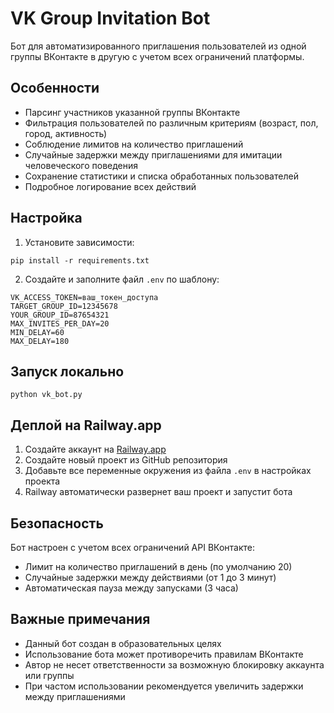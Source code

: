 # VK Group Invitation Bot

Бот для автоматизированного приглашения пользователей из одной группы ВКонтакте в другую с учетом всех ограничений платформы.

## Особенности

- Парсинг участников указанной группы ВКонтакте
- Фильтрация пользователей по различным критериям (возраст, пол, город, активность)
- Соблюдение лимитов на количество приглашений
- Случайные задержки между приглашениями для имитации человеческого поведения
- Сохранение статистики и списка обработанных пользователей
- Подробное логирование всех действий

## Настройка

1. Установите зависимости:
```
pip install -r requirements.txt
```

2. Создайте и заполните файл `.env` по шаблону:
```
VK_ACCESS_TOKEN=ваш_токен_доступа
TARGET_GROUP_ID=12345678
YOUR_GROUP_ID=87654321
MAX_INVITES_PER_DAY=20
MIN_DELAY=60
MAX_DELAY=180
```

## Запуск локально

```
python vk_bot.py
```

## Деплой на Railway.app

1. Создайте аккаунт на [Railway.app](https://railway.app/)
2. Создайте новый проект из GitHub репозитория
3. Добавьте все переменные окружения из файла `.env` в настройках проекта
4. Railway автоматически развернет ваш проект и запустит бота

## Безопасность

Бот настроен с учетом всех ограничений API ВКонтакте:
- Лимит на количество приглашений в день (по умолчанию 20)
- Случайные задержки между действиями (от 1 до 3 минут)
- Автоматическая пауза между запусками (3 часа)

## Важные примечания

- Данный бот создан в образовательных целях
- Использование бота может противоречить правилам ВКонтакте
- Автор не несет ответственности за возможную блокировку аккаунта или группы
- При частом использовании рекомендуется увеличить задержки между приглашениями
